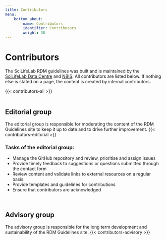 ```yaml
---
title: Contributors
menu:
    bottom_about:
        name: Contributors
        identifier: Contributors
        weight: 30
---
```

# Contributors

The SciLifeLab RDM guidelines was built and is maintained by the [SciLifeLab Data Centre](https://scilifelab.se/data) and [NBIS](https://nbis.se). All contributors are listed below. If nothing else is stated on a page, the content is created by internal contributors.

{{< contributors-all >}}
<br>
<br>

## Editorial group
The editorial group is responsible for moderating the content of the RDM Guidelines site to keep it up to date and to drive further improvement.
{{< contributors-editorial >}}

### Tasks of the editorial group:
* Manage the GitHub repository and review, prioritise and assign issues
* Provide timely feedback to suggestions or questions submitted through the contact form
* Review content and validate links to external resources on a regular basis
* Provide templates and guidelines for contributions
* Ensure that contributors are acknowledged

<br>

## Advisory group
The advisory group is responsible for the long term development and sustainability of the RDM Guidelines site.
{{< contributors-advisory >}}
